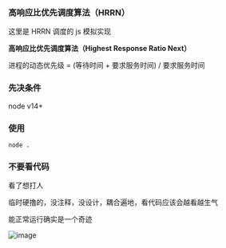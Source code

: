 ### 高响应比优先调度算法（HRRN）

这里是 HRRN 调度的 js 模拟实现

**高响应比优先调度算法（Highest Response Ratio Next）**

进程的动态优先级 = (等待时间 + 要求服务时间) / 要求服务时间

 

### 先决条件

node v14+



### 使用

```shell
node .
```



### 不要看代码

看了想打人

临时硬撸的，没注释，没设计，耦合遍地，看代码应该会越看越生气

能正常运行确实是一个奇迹

![image](https://user-images.githubusercontent.com/53897259/113479138-d057a000-94bf-11eb-93be-c3ec6bdeebff.png)
